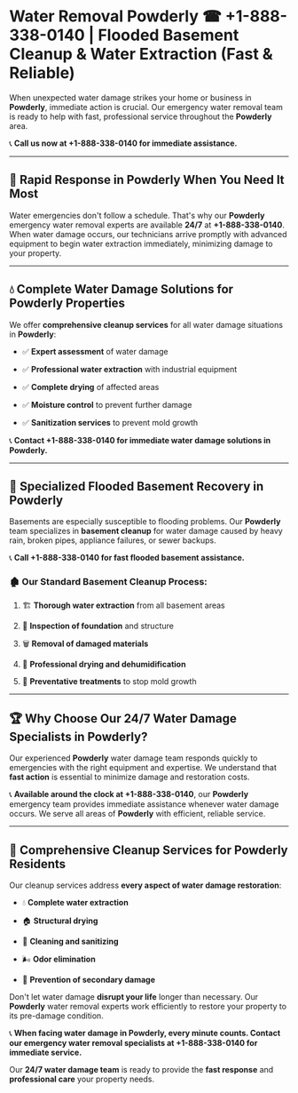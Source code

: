 # Water Removal Powderly ☎ +1-888-338-0140 | Flooded Basement Cleanup & Water Extraction (Fast & Reliable)

When unexpected water damage strikes your home or business in **Powderly**, immediate action is crucial. Our emergency water removal team is ready to help with fast, professional service throughout the **Powderly** area. 

📞 **Call us now at +1-888-338-0140 for immediate assistance.**
---
## 🚀 Rapid Response in Powderly When You Need It Most
Water emergencies don't follow a schedule. That's why our **Powderly** emergency water removal experts are available **24/7** at **+1-888-338-0140**. When water damage occurs, our technicians arrive promptly with advanced equipment to begin water extraction immediately, minimizing damage to your property.
---
## 💧 Complete Water Damage Solutions for Powderly Properties
We offer **comprehensive cleanup services** for all water damage situations in **Powderly**:
- ✅ **Expert assessment** of water damage  
- ✅ **Professional water extraction** with industrial equipment  
- ✅ **Complete drying** of affected areas  
- ✅ **Moisture control** to prevent further damage  
- ✅ **Sanitization services** to prevent mold growth  
📞 **Contact +1-888-338-0140 for immediate water damage solutions in Powderly.**
---
## 🌊 Specialized Flooded Basement Recovery in Powderly
Basements are especially susceptible to flooding problems. Our **Powderly** team specializes in **basement cleanup** for water damage caused by heavy rain, broken pipes, appliance failures, or sewer backups. 
📞 **Call +1-888-338-0140 for fast flooded basement assistance.**
### 🏚️ Our Standard Basement Cleanup Process:
1. 🏗️ **Thorough water extraction** from all basement areas  
2. 🔎 **Inspection of foundation** and structure  
3. 🗑️ **Removal of damaged materials**  
4. 💨 **Professional drying and dehumidification**  
5. 🚫 **Preventative treatments** to stop mold growth  
---
## 🏆 Why Choose Our 24/7 Water Damage Specialists in Powderly?
Our experienced **Powderly** water damage team responds quickly to emergencies with the right equipment and expertise. We understand that **fast action** is essential to minimize damage and restoration costs.
📞 **Available around the clock at +1-888-338-0140**, our **Powderly** emergency team provides immediate assistance whenever water damage occurs. We serve all areas of **Powderly** with efficient, reliable service.
---
## 🧹 Comprehensive Cleanup Services for Powderly Residents
Our cleanup services address **every aspect of water damage restoration**:
- 💧 **Complete water extraction**  
- 🏠 **Structural drying**  
- 🧼 **Cleaning and sanitizing**  
- 🌬️ **Odor elimination**  
- 🚫 **Prevention of secondary damage**  
Don't let water damage **disrupt your life** longer than necessary. Our **Powderly** water removal experts work efficiently to restore your property to its pre-damage condition.
📞 **When facing water damage in Powderly, every minute counts. Contact our emergency water removal specialists at +1-888-338-0140 for immediate service.**
Our **24/7 water damage team** is ready to provide the **fast response** and **professional care** your property needs.
